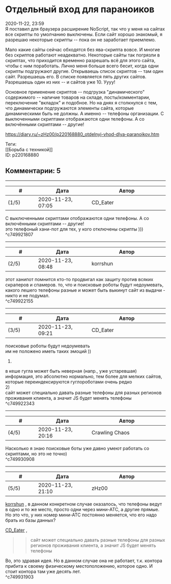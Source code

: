 Отдельный вход для параноиков
=============================

  
2020-11-22, 23:59  
 Я поставил для браузера расширение NoScript, так что у меня на сайтах все скрипты по умолчанию выключены. Если сайт хорошо знакомый, я разрешаю некоторые скрипты -- пока он не заработает приемлемо.   
   
 Мало какие сайты сейчас обходятся без ява-скрипта вовсе. И многие без скриптов работают неадекватно. Некоторые сайты так погрязли в скриптах, что приходится временно разрешать всё для этого сайта, чтобы с ним поработать. Лично меня больше всего бесит, когда одни скрипты подгружают другие. Открываешь список скриптов -- там один сайт. Разрешаешь его. В списке появляется пять других сайтов. Разрешаешь один из них -- и сайтов уже 10. Уууу!   
   
 Основное применение скриптов -- подгрузка "динамического" содержимого -- наличие товаров на складе, посты/комментарии, переключение "вкладок" и подобное. Но на днях я столкнулся с тем, что динамически подгружаются элементы сайта, которые динамическими быть не должны. А именно -- телефоны организации. С выключенными скриптами отображаются одни телефоны. А со включёнными скриптами -- другие!   
  
<https://diary.ru/~zHz00/p220168880_otdelnyj-vhod-dlya-paranoikov.htm>  
  
Теги:  
[[Борьба с техникой]]  
ID: p220168880  


Комментарии: 5
--------------

  


---



|         #         |              Дата              |                     Автор                     |           ID           |
| --- | --- | --- | --- |
| (1/5) | 2020-11-23, 07:05 | CD\_Eater | c749921807 |

  
  С выключенными скриптами отображаются одни телефоны. А со включёнными скриптами -- другие!    
 это телефоный хани-пот для тех, у кого отключены скрипты )))   
 ^c749921807

---



|         #         |              Дата              |                     Автор                     |           ID           |
| --- | --- | --- | --- |
| (2/5) | 2020-11-23, 08:48 | korrshun | c749922155 |

  
 этот ханипот помнится кто-то продвигал как защиту против всяких скраперов и спамеров. то, что и поисковые роботы будут недоумевать, какого лешего телефоны разные и может быть выкинут сайт из выдачи - никто и не подумал.   
 ^c749922155

---



|         #         |              Дата              |                     Автор                     |           ID           |
| --- | --- | --- | --- |
| (3/5) | 2020-11-23, 09:21 | CD\_Eater | c749922343 |

  
  поисковые роботы будут недоумевать    
 им не положено иметь таких эмоций ))   
   
 1)   
 в кеше гугла может быть неверная (напр., уже устаревшая) информация, это абсолютно нормально, тем более для мелких сайтов, которые переиндексируются гуглороботами очень редко   
 2)   
 сайт может специально давать разные телефоны для разных регионов проживания клиента, а значит JS будет менять телефоны   
 ^c749922343

---



|         #         |              Дата              |                     Автор                     |           ID           |
| --- | --- | --- | --- |
| (4/5) | 2020-11-23, 20:16 | Crawling Chaos | c749930908 |

  
 Насколько я знаю поисковые боты уже давно умеют работать со скриптами, но это не точно)   
 ^c749930908

---



|         #         |              Дата              |                     Автор                     |           ID           |
| --- | --- | --- | --- |
| (5/5) | 2020-11-23, 21:10 | zHz00 | c749931903 |

  
  [korrshun](http://Igel-kun.diary.ru "kimi wo shiranai monogatari")  , в данном конкретном случае оказалось, что телефоны ведут в одно и то же место, просто одни через мини-АТС, а другие прямые. Но это что, у них номер мини-АТС постоянно меняется, что его надо брать из базы данных?   
   
  [CD\_Eater](http://cd-eater.diary.ru "Записки ДискоЕда")  ,   
 >>сайт может специально давать разные телефоны для разных регионов проживания клиента, а значит JS будет менять телефоны   
   
 Во, это здравая идея. Но в данном случае она не работает, т.к. контора прибита к своему физическому местоположению, которое одно. И стоит контора там уже десять лет.   
 ^c749931903